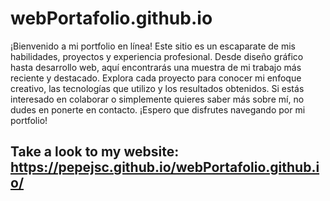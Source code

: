 # webPortafolio.github.io

¡Bienvenido a mi portfolio en línea! Este sitio es un escaparate de mis habilidades, proyectos y experiencia profesional. Desde diseño gráfico hasta desarrollo web, aquí encontrarás una muestra de mi trabajo más reciente y destacado. Explora cada proyecto para conocer mi enfoque creativo, las tecnologías que utilizo y los resultados obtenidos. Si estás interesado en colaborar o simplemente quieres saber más sobre mí, no dudes en ponerte en contacto. ¡Espero que disfrutes navegando por mi portfolio!

## Take a look to my website: https://pepejsc.github.io/webPortafolio.github.io/
